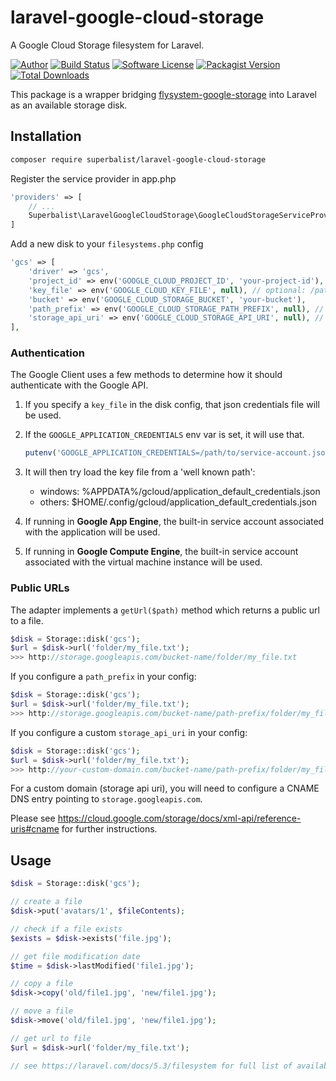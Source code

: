 # laravel-google-cloud-storage

A Google Cloud Storage filesystem for Laravel.

[![Author](http://img.shields.io/badge/author-@superbalist-blue.svg?style=flat-square)](https://twitter.com/superbalist)
[![Build Status](https://img.shields.io/travis/Superbalist/laravel-google-cloud-storage/master.svg?style=flat-square)](https://travis-ci.org/Superbalist/laravel-google-cloud-storage)
[![Software License](https://img.shields.io/badge/license-MIT-brightgreen.svg?style=flat-square)](LICENSE)
[![Packagist Version](https://img.shields.io/packagist/v/superbalist/laravel-google-cloud-storage.svg?style=flat-square)](https://packagist.org/packages/superbalist/laravel-google-cloud-storage)
[![Total Downloads](https://img.shields.io/packagist/dt/superbalist/laravel-google-cloud-storage.svg?style=flat-square)](https://packagist.org/packages/superbalist/laravel-google-cloud-storage)

This package is a wrapper bridging [flysystem-google-storage](https://github.com/Superbalist/flysystem-google-storage) into Laravel as an available storage disk.

## Installation

```bash
composer require superbalist/laravel-google-cloud-storage
```

Register the service provider in app.php
```php
'providers' => [
    // ...
    Superbalist\LaravelGoogleCloudStorage\GoogleCloudStorageServiceProvider::class,
]
```

Add a new disk to your `filesystems.php` config

```php
'gcs' => [
    'driver' => 'gcs',
    'project_id' => env('GOOGLE_CLOUD_PROJECT_ID', 'your-project-id'),
    'key_file' => env('GOOGLE_CLOUD_KEY_FILE', null), // optional: /path/to/service-account.json
    'bucket' => env('GOOGLE_CLOUD_STORAGE_BUCKET', 'your-bucket'),
    'path_prefix' => env('GOOGLE_CLOUD_STORAGE_PATH_PREFIX', null), // optional: /default/path/to/apply/in/bucket
    'storage_api_uri' => env('GOOGLE_CLOUD_STORAGE_API_URI', null), // see: Public URLs below
],
```

### Authentication

The Google Client uses a few methods to determine how it should authenticate with the Google API.

1. If you specify a `key_file` in the disk config, that json credentials file will be used.
2. If the `GOOGLE_APPLICATION_CREDENTIALS` env var is set, it will use that.
   ```php
   putenv('GOOGLE_APPLICATION_CREDENTIALS=/path/to/service-account.json');
   ```
3. It will then try load the key file from a 'well known path':
   * windows: %APPDATA%/gcloud/application_default_credentials.json
   * others: $HOME/.config/gcloud/application_default_credentials.json

4. If running in **Google App Engine**, the built-in service account associated with the application will be used.
5. If running in **Google Compute Engine**, the built-in service account associated with the virtual machine instance will be used.

### Public URLs

The adapter implements a `getUrl($path)` method which returns a public url to a file.

```php
$disk = Storage::disk('gcs');
$url = $disk->url('folder/my_file.txt');
>>> http://storage.googleapis.com/bucket-name/folder/my_file.txt
```

If you configure a `path_prefix` in your config:
```php
$disk = Storage::disk('gcs');
$url = $disk->url('folder/my_file.txt');
>>> http://storage.googleapis.com/bucket-name/path-prefix/folder/my_file.txt
```

If you configure a custom `storage_api_uri` in your config:
```php
$disk = Storage::disk('gcs');
$url = $disk->url('folder/my_file.txt');
>>> http://your-custom-domain.com/bucket-name/path-prefix/folder/my_file.txt
```

For a custom domain (storage api uri), you will need to configure a CNAME DNS entry pointing to `storage.googleapis.com`.

Please see https://cloud.google.com/storage/docs/xml-api/reference-uris#cname for further instructions.

## Usage

```php
$disk = Storage::disk('gcs');

// create a file
$disk->put('avatars/1', $fileContents);

// check if a file exists
$exists = $disk->exists('file.jpg');

// get file modification date
$time = $disk->lastModified('file1.jpg');

// copy a file
$disk->copy('old/file1.jpg', 'new/file1.jpg');

// move a file
$disk->move('old/file1.jpg', 'new/file1.jpg');

// get url to file
$url = $disk->url('folder/my_file.txt');

// see https://laravel.com/docs/5.3/filesystem for full list of available functionality
```
